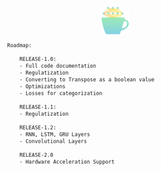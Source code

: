 

<p align="center">
  <img width="64" height="64" src="assets/brewnet.png">
</p>

    Roadmap:
    
        RELEASE-1.0:
        - Full code documentation
        - Regulatization
        - Converting to Transpose as a boolean value
        - Optimizations
        - Losses for categorization
        
        RELEASE-1.1:
        - Regulatization
        
        RELEASE-1.2:
        - RNN, LSTM, GRU Layers
        - Convolutional Layers 
        
        RELEASE-2.0
        - Hardware Acceleration Support
